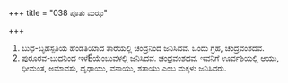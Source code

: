 +++
title = "038 ಪೂತು ಮಝ"

+++
1) ಬುಧ-ಬೃಹಸ್ಪತಿಯ ಹೆಂಡತಿಯಾದ ತಾರೆಯಲ್ಲಿ ಚಂದ್ರನಿಂದ ಜನಿಸಿದವ. ಒಂದು ಗ್ರಹ, ಚಂದ್ರವಂಶದವ.  
2) ಪುರೂರವ-ಬುಧನಿಂದ ಇಳೆÉಯೆಂಬುವಳಲ್ಲಿ ಜನಿಸಿದವ. ಚಂದ್ರವಂಶದವ. ಇವನಿಗೆ ಊರ್ವಶಿಯಲ್ಲಿ ಆಯು, ಧೀಮಂತ, ಅಮಾವಸು, ದೃಢಾಯು, ವನಾಯು, ಶತಾಯು ಎಂಬ ಮಕ್ಕಳು ಜನಿಸಿದರು.